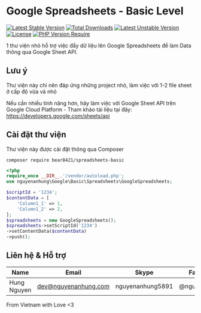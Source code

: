 # Google Spreadsheets - Basic Level

[![Latest Stable Version](http://poser.pugx.org/bear8421/spreadsheets-basic/v)](https://packagist.org/packages/bear8421/spreadsheets-basic) [![Total Downloads](http://poser.pugx.org/bear8421/spreadsheets-basic/downloads)](https://packagist.org/packages/bear8421/spreadsheets-basic) [![Latest Unstable Version](http://poser.pugx.org/bear8421/spreadsheets-basic/v/unstable)](https://packagist.org/packages/bear8421/spreadsheets-basic) [![License](http://poser.pugx.org/bear8421/spreadsheets-basic/license)](https://packagist.org/packages/bear8421/spreadsheets-basic) [![PHP Version Require](http://poser.pugx.org/bear8421/spreadsheets-basic/require/php)](https://packagist.org/packages/bear8421/spreadsheets-basic)

1 thư viện nhỏ hỗ trợ việc đẩy dữ liệu lên Google Spreadsheets để làm Data thông qua Google Sheet API.

## Lưu ý

Thư viện này chỉ nên đáp ứng những project nhỏ, làm việc với 1-2 file sheet ở cấp độ vừa và nhỏ

Nếu cần nhiều tính năng hơn, hãy làm việc với Google Sheet API trên Google Cloud Platform - Tham khảo tài liệu tại đây: https://developers.google.com/sheets/api

## Cài đặt thư viện

Thư viện này được cài đặt thông qua Composer

```shell
composer require bear8421/spreadsheets-basic
```

```php
<?php
require_once __DIR__.'/vendor/autoload.php';
use nguyenanhung\Google\Basic\Spreadsheets\GoogleSpreadsheets;

$scriptId = '1234';
$contentData = [
    'Column1_1' => 1,
    'Column1_2' => 2,
];
$spreadsheets = new GoogleSpreadsheets();
$spreadsheets->setScriptId('1234')
->setContentData($contentData)
->push();


```

## Liên hệ & Hỗ trợ

| Name        | Email                | Skype            | Facebook      |
| ----------- | -------------------- | ---------------- | ------------- |
| Hung Nguyen | dev@nguyenanhung.com | nguyenanhung5891 | @nguyenanhung |

From Vietnam with Love <3